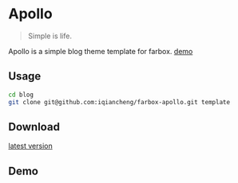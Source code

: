 Apollo
===

>  Simple is life.

Apollo is a simple blog theme template for farbox. [demo][demo]

## Usage

```sh
cd blog
git clone git@github.com:iqiancheng/farbox-apollo.git template
```
## Download
[latest version](https://github.com/iqiancheng/farbox-apollo/releases)

## Demo

[demo]: http://qiancheng.me "千橙说"

